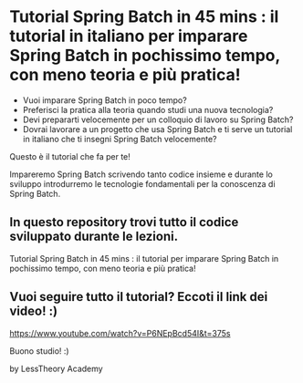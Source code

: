 # Tutorial Spring Batch in 45 mins : il tutorial in italiano per imparare Spring Batch in pochissimo tempo, con meno teoria e più pratica! 

- Vuoi imparare Spring Batch in poco tempo? 
- Preferisci la pratica alla teoria quando studi una nuova tecnologia?
- Devi prepararti velocemente per un colloquio di lavoro su Spring Batch? 
- Dovrai lavorare a un progetto che usa Spring Batch e ti serve un tutorial in italiano che ti insegni Spring Batch velocemente?

Questo è il tutorial che fa per te!

Impareremo Spring Batch scrivendo tanto codice insieme e durante lo sviluppo introdurremo le tecnologie fondamentali per la conoscenza di Spring Batch.

## In questo repository trovi tutto il codice sviluppato durante le lezioni.

Tutorial Spring Batch in 45 mins : il tutorial per imparare Spring Batch in pochissimo tempo, con meno teoria e più pratica! 

## Vuoi seguire tutto il tutorial? Eccoti il link dei video! :) 
https://www.youtube.com/watch?v=P6NEpBcd54I&t=375s

Buono studio! :)

by LessTheory Academy
